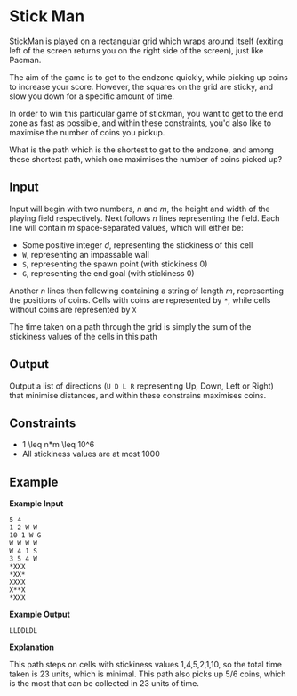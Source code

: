 # Stick Man

StickMan is played on a rectangular grid which wraps around itself (exiting left of the screen returns you on the right side of the screen), just like Pacman.

The aim of the game is to get to the endzone quickly, while picking up coins to increase your score. However, the squares on the grid are sticky, and slow you down for a specific amount of time.

In order to win this particular game of stickman, you want to get to the end zone as fast as possible, and within these constraints, you'd also like to maximise the number of coins you pickup.

What is the path which is the shortest to get to the endzone, and among these shortest path, which one maximises the number of coins picked up?

## Input

Input will begin with two numbers, $n$ and $m$, the height and width of the playing field respectively.
Next follows $n$ lines representing the field. Each line will contain $m$ space-separated values, which will either be:

* Some positive integer $d$, representing the stickiness of this cell
* `W`, representing an impassable wall
* `S`, representing the spawn point (with stickiness 0)
* `G`, representing the end goal (with stickiness 0)

Another $n$ lines then following containing a string of length $m$, representing the positions of coins.
Cells with coins are represented by `*`, while cells without coins are represented by `X`

The time taken on a path through the grid is simply the sum of the stickiness values of the cells in this path

## Output

Output a list of directions (`U D L R` representing Up, Down, Left or Right) that minimise distances, and within these constrains maximises coins.

## Constraints

* 1 \leq n*m \leq 10^6
* All stickiness values are at most 1000

## Example

**Example Input**

```
5 4
1 2 W W
10 1 W G
W W W W
W 4 1 S
3 5 4 W
*XXX
*XX*
XXXX
X**X
*XXX
```

**Example Output**

```
LLDDLDL
```

**Explanation**

This path steps on cells with stickiness values 1,4,5,2,1,10, so the total time taken is 23 units, which is minimal. This path also picks up 5/6 coins, which is the most that can be collected in 23 units of time.
